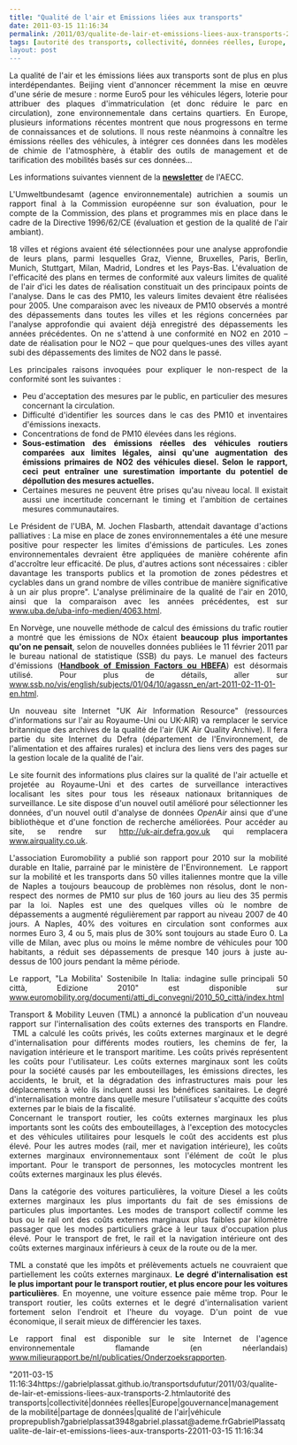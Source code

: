```yaml
---
title: "Qualité de l'air et Emissions liées aux transports"
date: 2011-03-15 11:16:34
permalink: /2011/03/qualite-de-lair-et-emissions-liees-aux-transports-2.html
tags: [autorité des transports, collectivité, données réelles, Europe, gouvernance, management de la mobilité, partage de données, qualité de l'air, véhicule propre]
layout: post
---
```


<p style="text-align: justify">La qualité de l'air et les émissions liées aux transports sont de plus en plus interdépendantes. Beijing vient d'annoncer récemment la mise en œuvre d'une série de mesure : norme Euro5 pour les véhicules légers, loterie pour attribuer des plaques d'immatriculation (et donc réduire le parc en circulation), zone environnementale dans certains quartiers. En Europe, plusieurs informations récentes montrent que nous progressons en terme de connaissances et de solutions. Il nous reste néanmoins à connaître les émissions réelles des véhicules, à intégrer ces données dans les modèles de chimie de l'atmosphère, à établir des outils de management et de tarification des mobilités basés sur ces données…</p> <p style="text-align: justify">Les informations suivantes viennent de la <strong><a href="https://gabrielplassat.github.io/transportsdufutur/wp-content/uploads/sites/6/2011/03/AECCNewsletterJanvier-Fevrier2011.pdf">newsletter</a></strong> de l'AECC. </p>  <!--more-->   <p style="text-align: justify">L'Umweltbundesamt (agence environnementale) autrichien a soumis un rapport final à la Commission européenne sur son évaluation, pour le compte de la Commission, des plans et programmes mis en place dans le cadre de la Directive 1996/62/CE (évaluation et gestion de la qualité de l'air ambiant).</p> <p style="text-align: justify">18 villes et régions avaient été sélectionnées pour une analyse approfondie de leurs plans, parmi lesquelles Graz, Vienne, Bruxelles, Paris, Berlin, Munich, Stuttgart, Milan, Madrid, Londres et les Pays-Bas. L'évaluation de l'efficacité des plans en termes de conformité aux valeurs limites de qualité de l'air d'ici les dates de réalisation constituait un des principaux points de l'analyse. Dans le cas des PM10, les valeurs limites devaient être réalisées pour 2005. Une comparaison avec les niveaux de PM10 observés a montré des dépassements dans toutes les villes et les régions concernées par l'analyse approfondie qui avaient déjà enregistré des dépassements les années précédentes. On ne s'attend à une conformité en NO2 en 2010 – date de réalisation pour le NO2 – que pour quelques-unes des villes ayant subi des dépassements des limites de NO2 dans le passé.</p> <p style="text-align: justify">Les principales raisons invoquées pour expliquer le non-respect de la conformité sont les suivantes :</p> <ul style="text-align: justify"> <li>Peu d'acceptation des mesures par le public, en particulier des mesures concernant la circulation. </li> <li>Difficulté d'identifier les sources dans le cas des PM10 et inventaires d'émissions inexacts. </li> <li>Concentrations de fond de PM10 élevées dans les régions. </li> <li><strong>Sous-estimation des émissions réelles des véhicules routiers comparées aux limites légales, ainsi qu</strong><strong>'</strong><strong>une augmentation des émissions primaires de NO2 des véhicules diesel. Selon le rapport, ceci peut entraîner une surestimation importante du potentiel de dépollution des mesures actuelles. </strong></li> <li>Certaines mesures ne peuvent être prises qu'au niveau local. Il existait aussi une incertitude concernant le timing et l'ambition de certaines mesures communautaires. </li> </ul> <p style="text-align: justify">Le Président de l'UBA, M. Jochen Flasbarth, attendait davantage d'actions palliatives : La mise en place de zones environnementales a été une mesure positive pour respecter les limites d'émissions de particules. Les zones environnementales devraient être appliquées de manière cohérente afin d'accroître leur efficacité. De plus, d'autres actions sont nécessaires : cibler davantage les transports publics et la promotion de zones pédestres et cyclables dans un grand nombre de villes contribue de manière significative à un air plus propre". L'analyse préliminaire de la qualité de l'air en 2010, ainsi que la comparaison avec les années précédentes, est sur <a href="http://www.uba.de/uba-info-medien/4063.html">www.uba.de/uba-info-medien/4063.html</a>.</p> <p style="text-align: justify">En Norvège, une nouvelle méthode de calcul des émissions du trafic routier a montré que les émissions de NOx étaient <strong>beaucoup plus importantes qu</strong><strong>'</strong><strong>on ne pensait</strong>, selon de nouvelles données publiées le 11 février 2011 par le bureau national de statistique (SSB) du pays. Le manuel des facteurs d'émissions (<strong><a href="http://www.hbefa.net/e/index.html">Handbook of Emission Factors ou HBEFA</a></strong>) est désormais utilisé. Pour plus de détails, aller sur <a href="http://www.ssb.no/vis/english/subjects/01/04/10/agassn_en/art-2011-02-11-01-en.html">www.ssb.no/vis/english/subjects/01/04/10/agassn_en/art-2011-02-11-01-en.html</a>.</p> <p style="text-align: justify">Un nouveau site Internet "UK Air Information Resource" (ressources d'informations sur l'air au Royaume-Uni ou UK-AIR) va remplacer le service britannique des archives de la qualité de l'air (UK Air Quality Archive). Il fera partie du site Internet du Defra (département de l'Environnement, de l'alimentation et des affaires rurales) et inclura des liens vers des pages sur la gestion locale de la qualité de l'air.</p> <p style="text-align: justify">Le site fournit des informations plus claires sur la qualité de l'air actuelle et projetée au Royaume-Uni et des cartes de surveillance interactives localisant les sites pour tous les réseaux nationaux britanniques de surveillance. Le site dispose d'un nouvel outil amélioré pour sélectionner les données, d'un nouvel outil d'analyse de données <em>OpenAir</em> ainsi que d'une bibliothèque et d'une fonction de recherche améliorées. Pour accéder au site, se rendre sur <a href="http://uk-air.defra.gov.uk/">http://uk-air.defra.gov.uk</a> qui remplacera <a href="http://www.airquality.co.uk">www.airquality.co.uk</a>.</p> <p style="text-align: justify">L'association Euromobility a publié son rapport pour 2010 sur la mobilité durable en Italie, parrainé par le ministère de l'Environnement.  Le rapport sur la mobilité et les transports dans 50 villes italiennes montre que la ville de Naples a toujours beaucoup de problèmes non résolus, dont le non-respect des normes de PM10 sur plus de 160 jours au lieu des 35 permis par la loi. Naples est une des quelques villes où le nombre de dépassements a augmenté régulièrement par rapport au niveau 2007 de 40 jours. A Naples, 40% des voitures en circulation sont conformes aux normes Euro 3, 4 ou 5, mais plus de 30% sont toujours au stade Euro 0. La ville de Milan, avec plus ou moins le même nombre de véhicules pour 100 habitants, a réduit ses dépassements de presque 140 jours à juste au-dessus de 100 jours pendant la même période.</p> <p style="text-align: justify">Le rapport, "La Mobilita' Sostenibile In Italia: indagine sulle principali 50 città, Edizione 2010" est disponible sur <a href="http://www.euromobility.org/documenti/atti_di_convegni/2010_50_città/index.html">www.euromobility.org/documenti/atti_di_convegni/2010_50_città/index.html</a></p> <p style="text-align: justify">Transport & Mobility Leuven (TML) a annoncé la publication d'un nouveau rapport sur l'internalisation des coûts externes des transports en Flandre.  TML a calculé les coûts privés, les coûts externes marginaux et le degré d'internalisation pour différents modes routiers, les chemins de fer, la navigation intérieure et le transport maritime. Les coûts privés représentent les coûts pour l'utilisateur. Les coûts externes marginaux sont les coûts pour la société causés par les embouteillages, les émissions directes, les accidents, le bruit, et la dégradation des infrastructures  mais pour les déplacements à vélo ils incluent aussi les bénéfices sanitaires. Le degré d'internalisation montre dans quelle mesure l'utilisateur s'acquitte des coûts externes par le biais de la fiscalité.<br />Concernant le transport routier, les coûts externes marginaux les plus importants sont les coûts des embouteillages, à l'exception des motocycles et des véhicules utilitaires pour lesquels le coût des accidents est plus élevé. Pour les autres modes (rail, mer et navigation intérieure), les coûts externes marginaux environnementaux sont l'élément de coût le plus important. Pour le transport de personnes, les motocycles montrent les coûts externes marginaux les plus élevés.</p> <p style="text-align: justify">Dans la catégorie des voitures particulières, la voiture Diesel a les coûts externes marginaux les plus importants du fait de ses émissions de particules plus importantes. Les modes de transport collectif comme les bus ou le rail ont des coûts externes marginaux plus faibles par kilomètre passager que les modes particuliers grâce à leur taux d'occupation plus élevé. Pour le transport de fret, le rail et la navigation intérieure ont des coûts externes marginaux inférieurs à ceux de la route ou de la mer.</p> <p style="text-align: justify">TML a constaté que les impôts et prélèvements actuels ne couvraient que partiellement les coûts externes marginaux. <strong>Le degré d</strong><strong>'</strong><strong>internalisation est le plus important pour le transport routier, et plus encore pour les voitures particulières</strong>. En moyenne, une voiture essence paie même trop. Pour le transport routier, les coûts externes et le degré d'internalisation varient fortement selon l'endroit et l'heure du voyage. D'un point de vue économique, il serait mieux de différencier les taxes.</p> <p style="text-align: justify">Le rapport final est disponible sur le site Internet de l'agence environnementale flamande (en néerlandais) <a href="http://www.milieurapport.be/nl/publicaties/Onderzoeksrapporten">www.milieurapport.be/nl/publicaties/Onderzoeksrapporten</a>.</p>"2011-03-15 11:16:34https://gabrielplassat.github.io/transportsdufutur/2011/03/qualite-de-lair-et-emissions-liees-aux-transports-2.htmlautorité des transports|collectivité|données réelles|Europe|gouvernance|management de la mobilité|partage de données|qualité de l'air|véhicule proprepublish7gabrielplassat3948gabriel.plassat@ademe.frGabrielPlassatqualite-de-lair-et-emissions-liees-aux-transports-22011-03-15 11:16:34
